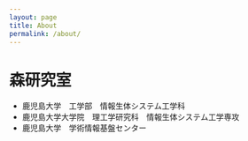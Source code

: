 ```yaml
---
layout: page
title: About
permalink: /about/
---
```

# 森研究室

* 鹿児島大学　工学部　情報生体システム工学科
* 鹿児島大学大学院　理工学研究科　情報生体システム工学専攻
* 鹿児島大学　学術情報基盤センター

